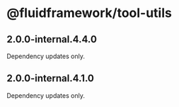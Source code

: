 # @fluidframework/tool-utils

## 2.0.0-internal.4.4.0

Dependency updates only.

## 2.0.0-internal.4.1.0

Dependency updates only.
